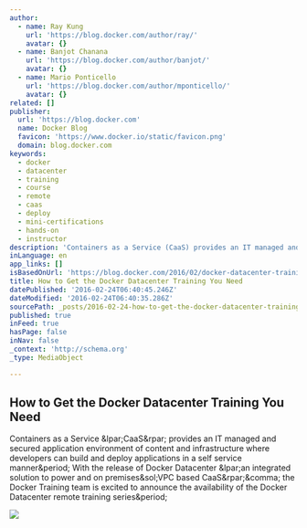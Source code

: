 ```yaml
---
author:
  - name: Ray Kung
    url: 'https://blog.docker.com/author/ray/'
    avatar: {}
  - name: Banjot Chanana
    url: 'https://blog.docker.com/author/banjot/'
    avatar: {}
  - name: Mario Ponticello
    url: 'https://blog.docker.com/author/mponticello/'
    avatar: {}
related: []
publisher:
  url: 'https://blog.docker.com'
  name: Docker Blog
  favicon: 'https://www.docker.io/static/favicon.png'
  domain: blog.docker.com
keywords:
  - docker
  - datacenter
  - training
  - course
  - remote
  - caas
  - deploy
  - mini-certifications
  - hands-on
  - instructor
description: 'Containers as a Service (CaaS) provides an IT managed and secured application environment of content and infrastructure where developers can build and deploy applications in a self service manner. With the release of Docker Datacenter (an integrated solution to power and on premises/VPC based CaaS), the Docker Training team is excited to announce the availability of the Docker Datacenter remote training series.'
inLanguage: en
app_links: []
isBasedOnUrl: 'https://blog.docker.com/2016/02/docker-datacenter-training/'
title: How to Get the Docker Datacenter Training You Need
datePublished: '2016-02-24T06:40:45.246Z'
dateModified: '2016-02-24T06:40:35.286Z'
sourcePath: _posts/2016-02-24-how-to-get-the-docker-datacenter-training-you-need.md
published: true
inFeed: true
hasPage: false
inNav: false
_context: 'http://schema.org'
_type: MediaObject

---
```

<article style=""><h1>How to Get the Docker Datacenter Training You Need</h1><p>Containers as a Service &amp;lpar;CaaS&amp;rpar; provides an IT managed and secured application environment of content and infrastructure where developers can build and deploy applications in a self service manner&amp;period; With the release of Docker Datacenter &amp;lpar;an integrated solution to power and on premises&amp;sol;VPC based CaaS&amp;rpar;&amp;comma; the Docker Training team is excited to announce the availability of the Docker Datacenter remote training series&amp;period;</p><img src="https://blog.docker.com/wp-content/uploads/datacenter-title.png" /></article>